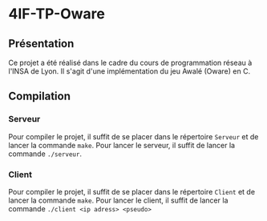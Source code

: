 # 4IF-TP-Oware

## Présentation

Ce projet a été réalisé dans le cadre du cours de programmation réseau à l'INSA de Lyon. Il s'agit d'une implémentation du jeu Awalé (Oware) en C.

## Compilation

### Serveur
Pour compiler le projet, il suffit de se placer dans le répertoire `Serveur` et de lancer la commande `make`.
Pour lancer le serveur, il suffit de lancer la commande `./serveur`.

### Client
Pour compiler le projet, il suffit de se placer dans le répertoire `Client` et de lancer la commande `make`.
Pour lancer le client, il suffit de lancer la commande `./client <ip adress> <pseudo>`
